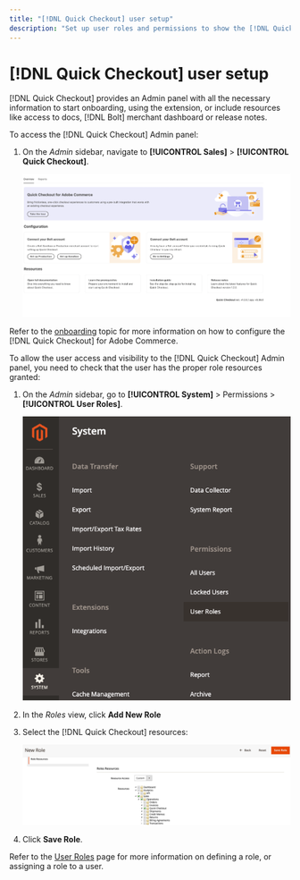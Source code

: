 ```yaml
---
title: "[!DNL Quick Checkout] user setup"
description: "Set up user roles and permissions to show the [!DNL Quick Checkout] Admin panel."
---
```


# [!DNL Quick Checkout] user setup

[!DNL Quick Checkout] provides an Admin panel with all the necessary information to start onboarding, using the extension, or include resources like access to docs, [!DNL Bolt] merchant dashboard or release notes.

To access the [!DNL Quick Checkout] Admin panel:

1. On the _Admin_ sidebar, navigate to **[!UICONTROL Sales]** > **[!UICONTROL Quick Checkout]**.

    ![Menu Quick Checkout](assets/overview-admin-panel.png)

Refer to the [onboarding](../quick-checkout/onboarding.md) topic for more information on how to configure the [!DNL Quick Checkout] for Adobe Commerce.

To allow the user access and visibility to the [!DNL Quick Checkout] Admin panel, you need to check that the user has the proper role resources granted:

1. On the _Admin_ sidebar, go to **[!UICONTROL System]** > Permissions > **[!UICONTROL User Roles]**.

    ![User Roles](assets/user-roles.png)

1. In the _Roles_ view, click **Add New Role** 
1. Select the [!DNL Quick Checkout] resources:

   ![Quick Checkout roles and permissions](assets/role-resource-quick-checkout.png)

1. Click **Save Role**.

Refer to the [User Roles](https://docs.magento.com/user-guide/system/permissions-user-roles.html) page for more information on defining a role, or assigning a role to a user.
